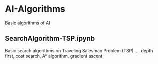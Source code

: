 # AI-Algorithms
Basic algorithms of AI 

## SearchAlgorithm-TSP.ipynb
Basic search algorithms on Traveling Salesman Problem (TSP)
.... depth first, cost search, A* algorithm, gradient ascent 
